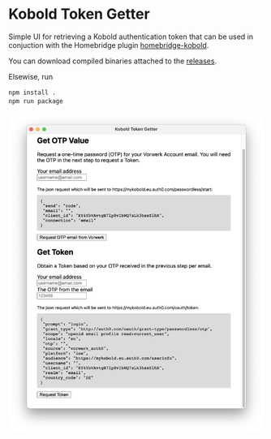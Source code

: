 # Kobold Token Getter

Simple UI for retrieving a Kobold authentication token that can be used in conjuction with the Homebridge plugin [homebridge-kobold](https://github.com/himbeles/homebridge-kobold).

You can download compiled binaries attached to the [releases](https://github.com/himbeles/kobold-token-get/releases).

Elsewise, run 
```sh
npm install .
npm run package
```

![Screenshot.png](./Screenshot.png)
